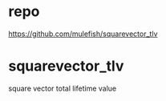 # repo
https://github.com/mulefish/squarevector_tlv

# squarevector_tlv
square vector total lifetime value
